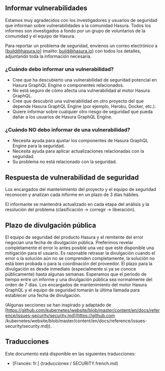 ## Informar vulnerabilidades

Estamos muy agradecidos con los investigadores y usuarios de seguridad que informan sobre vulnerabilidades a la comunidad Hasura. Todos los informes son investigados a fondo por un grupo de voluntarios de la comunidad y el equipo de Hasura.

Para reportar un problema de seguridad, envíenos un correo electrónico a [build@hasura.io] (mailto: build@hasura.io) con todos los detalles, adjuntando toda la información necesaria.

### ¿Cuándo debo informar una vulnerabilidad?

- Cree que ha descubierto una vulnerabilidad de seguridad potencial en Hasura GraphQL Engine o componentes relacionados.
- No está seguro de cómo afecta una vulnerabilidad al motor Hasura GraphQL.
- Cree que descubrió una vulnerabilidad en otro proyecto del que depende Hasura GraphQL Engine (por ejemplo, Heroku, Docker, etc.).
- Quiere informar sobre cualquier otro riesgo de seguridad que pueda dañar a los usuarios de Hasura GraphQL Engine.

### ¿Cuándo NO debo informar de una vulnerabilidad?

- Necesita ayuda para ajustar los componentes de Hasura GraphQL Engine para la seguridad.
- Necesita ayuda para aplicar actualizaciones relacionadas con la seguridad.
- Su problema no está relacionado con la seguridad.

## Respuesta de vulnerabilidad de seguridad

Los encargados del mantenimiento del proyecto y el equipo de seguridad reconocen y analizan cada informe en un plazo de 3 días hábiles.

El informante se mantendrá actualizado en cada etapa del análisis y la resolución del problema (clasificación -> corregir -> liberación).

## Plazo de divulgación pública

El equipo de seguridad del producto Hasura y el remitente del error negocian una fecha de divulgación pública. Preferimos revelar completamente el error lo antes posible una vez que esté disponible una mitigación para el usuario. Es razonable retrasar la divulgación cuando el error o la solución aún no se comprenden completamente, la solución no está bien probada o para la coordinación del proveedor. El plazo para la divulgación es desde inmediato (especialmente si ya se conoce públicamente) hasta algunas semanas. Esperamos que el período de tiempo entre un informe y una divulgación pública sea normalmente del orden de 7 días. Los encargados de mantenimiento del motor Hasura GraphQL y el equipo de seguridad tomarán la última llamada para establecer una fecha de divulgación.


(Algunas secciones se han inspirado y adaptado de [https://github.com/kubernetes/website/blob/master/content/en/docs/reference/issues-security/security.md](https://github.com /kubernetes/website/blob/master/content/en/docs/reference/issues-security/security.md)).

## Traducciones

Este documento está disponible en las siguientes traducciones:

- [Francés: fr:] (traducciones / SECURITY.french.md)
